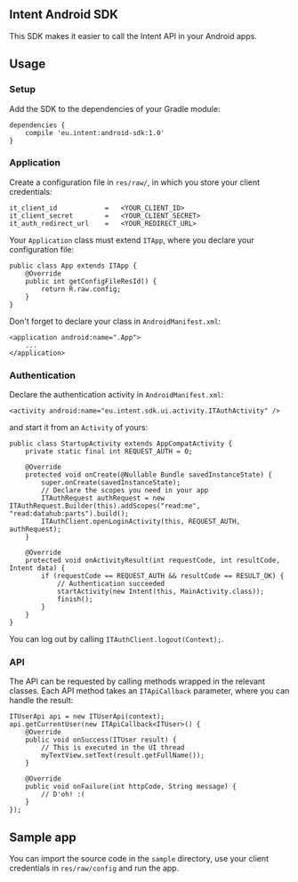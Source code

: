 Intent Android SDK
------------------

This SDK makes it easier to call the Intent API in your Android apps.

Usage
-----

### Setup

Add the SDK to the dependencies of your Gradle module:

```
dependencies {
    compile 'eu.intent:android-sdk:1.0'
}
```

### Application

Create a configuration file in `res/raw/`, in which you store your client credentials:

```
it_client_id            =   <YOUR_CLIENT_ID>
it_client_secret        =   <YOUR_CLIENT_SECRET>
it_auth_redirect_url    =   <YOUR_REDIRECT_URL>
```

Your `Application` class must extend `ITApp`, where you declare your configuration file:

```
public class App extends ITApp {
    @Override
    public int getConfigFileResId() {
        return R.raw.config;
    }
}
```

Don't forget to declare your class in `AndroidManifest.xml`:

```
<application android:name=".App">
    ...
</application>
```

### Authentication

Declare the authentication activity in `AndroidManifest.xml`:

```
<activity android:name="eu.intent.sdk.ui.activity.ITAuthActivity" />
```
and start it from an `Activity` of yours:

```
public class StartupActivity extends AppCompatActivity {
    private static final int REQUEST_AUTH = 0;

    @Override
    protected void onCreate(@Nullable Bundle savedInstanceState) {
        super.onCreate(savedInstanceState);
        // Declare the scopes you need in your app
        ITAuthRequest authRequest = new ITAuthRequest.Builder(this).addScopes("read:me", "read:datahub:parts").build();
        ITAuthClient.openLoginActivity(this, REQUEST_AUTH, authRequest);
    }

    @Override
    protected void onActivityResult(int requestCode, int resultCode, Intent data) {
        if (requestCode == REQUEST_AUTH && resultCode == RESULT_OK) {
            // Authentication succeeded
            startActivity(new Intent(this, MainActivity.class));
            finish();
        }
    }
}
```

You can log out by calling `ITAuthClient.logout(Context);`.

### API

The API can be requested by calling methods wrapped in the relevant classes. Each API method takes an `ITApiCallback` parameter, where you can handle the result:

```
ITUserApi api = new ITUserApi(context);
api.getCurrentUser(new ITApiCallback<ITUser>() {
    @Override
    public void onSuccess(ITUser result) {
    	// This is executed in the UI thread
        myTextView.setText(result.getFullName());
    }

    @Override
    public void onFailure(int httpCode, String message) {
        // D'oh! :(
    }
});
```

Sample app
----------

You can import the source code in the `sample` directory, use your client credentials in `res/raw/config` and run the app.
